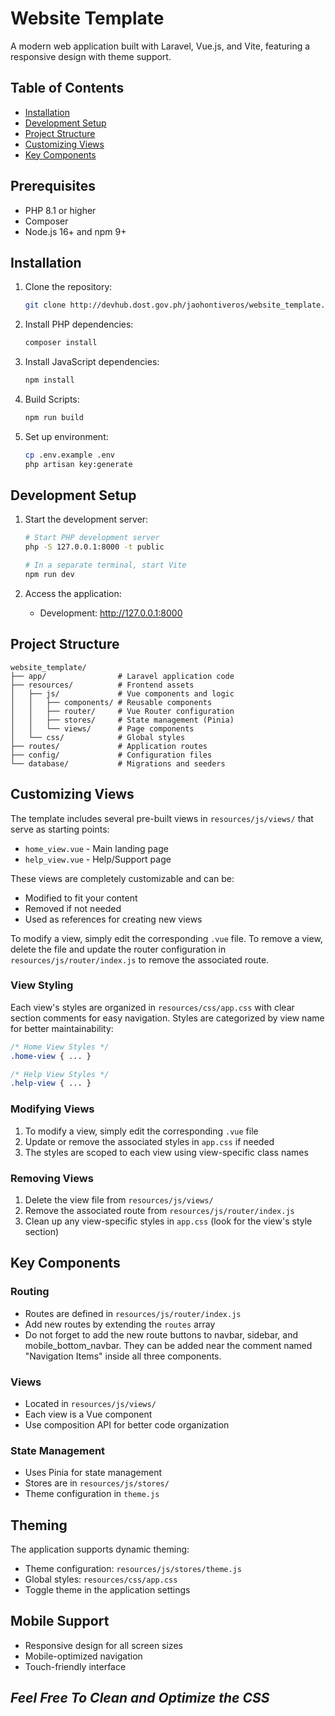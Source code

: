 # Website Template

A modern web application built with Laravel, Vue.js, and Vite, featuring a responsive design with theme support.

## Table of Contents
- [Installation](#installation)
- [Development Setup](#development-setup)
- [Project Structure](#project-structure)
- [Customizing Views](#customizing-views)
- [Key Components](#key-components)

## Prerequisites

- PHP 8.1 or higher
- Composer
- Node.js 16+ and npm 9+

## Installation

1. Clone the repository:
   ```bash
   git clone http://devhub.dost.gov.ph/jaohontiveros/website_template.git
   ```

2. Install PHP dependencies:
   ```bash
   composer install
   ```

3. Install JavaScript dependencies:
   ```bash
   npm install
   ```

4. Build Scripts:
   ```bash
   npm run build
   ```

5. Set up environment:
   ```bash
   cp .env.example .env
   php artisan key:generate
   ```

## Development Setup

1. Start the development server:
   ```bash
   # Start PHP development server
   php -S 127.0.0.1:8000 -t public
   
   # In a separate terminal, start Vite
   npm run dev
   ```

2. Access the application:
   - Development: http://127.0.0.1:8000


## Project Structure

```
website_template/
├── app/                # Laravel application code
├── resources/          # Frontend assets
│   ├── js/             # Vue components and logic
│   │   ├── components/ # Reusable components
│   │   ├── router/     # Vue Router configuration
│   │   ├── stores/     # State management (Pinia)
│   │   └── views/      # Page components
│   └── css/            # Global styles
├── routes/             # Application routes
├── config/             # Configuration files
└── database/           # Migrations and seeders
```


## Customizing Views

The template includes several pre-built views in `resources/js/views/` that serve as starting points:
- `home_view.vue` - Main landing page
- `help_view.vue` - Help/Support page

These views are completely customizable and can be:
- Modified to fit your content
- Removed if not needed
- Used as references for creating new views

To modify a view, simply edit the corresponding `.vue` file. To remove a view, delete the file and update the router configuration in `resources/js/router/index.js` to remove the associated route.

### View Styling
Each view's styles are organized in `resources/css/app.css` with clear section comments for easy navigation. Styles are categorized by view name for better maintainability:

```css
/* Home View Styles */
.home-view { ... }

/* Help View Styles */
.help-view { ... }
```

### Modifying Views
1. To modify a view, simply edit the corresponding `.vue` file
2. Update or remove the associated styles in `app.css` if needed
3. The styles are scoped to each view using view-specific class names

### Removing Views
1. Delete the view file from `resources/js/views/`
2. Remove the associated route from `resources/js/router/index.js`
3. Clean up any view-specific styles in `app.css` (look for the view's style section)


## Key Components

### Routing
- Routes are defined in `resources/js/router/index.js`
- Add new routes by extending the `routes` array
- Do not forget to add the new route buttons to navbar, sidebar, and mobile_bottom_navbar. They can be added near the comment named "Navigation Items" inside all three components.

### Views
- Located in `resources/js/views/`
- Each view is a Vue component
- Use composition API for better code organization

### State Management
- Uses Pinia for state management
- Stores are in `resources/js/stores/`
- Theme configuration in `theme.js`

## Theming

The application supports dynamic theming:
- Theme configuration: `resources/js/stores/theme.js`
- Global styles: `resources/css/app.css`
- Toggle theme in the application settings

## Mobile Support

- Responsive design for all screen sizes
- Mobile-optimized navigation
- Touch-friendly interface


## *Feel Free To Clean and Optimize the CSS*